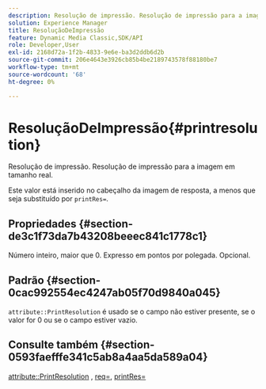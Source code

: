 ```yaml
---
description: Resolução de impressão. Resolução de impressão para a imagem em tamanho real.
solution: Experience Manager
title: ResoluçãoDeImpressão
feature: Dynamic Media Classic,SDK/API
role: Developer,User
exl-id: 2168d72a-1f2b-4833-9e6e-ba3d2ddb6d2b
source-git-commit: 206e4643e3926cb85b4be2189743578f88180be7
workflow-type: tm+mt
source-wordcount: '68'
ht-degree: 0%

---
```


# ResoluçãoDeImpressão{#printresolution}

Resolução de impressão. Resolução de impressão para a imagem em tamanho real.

Este valor está inserido no cabeçalho da imagem de resposta, a menos que seja substituído por `printRes=`.

## Propriedades {#section-de3c1f73da7b43208beeec841c1778c1}

Número inteiro, maior que 0. Expresso em pontos por polegada. Opcional.

## Padrão {#section-0cac992554ec4247ab05f70d9840a045}

`attribute::PrintResolution` é usado se o campo não estiver presente, se o valor for 0 ou se o campo estiver vazio.

## Consulte também {#section-0593faefffe341c5ab8a4aa5da589a04}

[attribute::PrintResolution](../../../../../../is-api/image-catalog/image-serving-api-ref/c-image-catalog-reference/c-attributes-reference/r-printresolution.md#reference-a53c6850077148c9bd88a8c5c1c400c5) , [req=](../../../../../../is-api/http-ref/image-serving-api-ref/c-http-protocol-reference/c-command-reference/r-req/r-req.md#reference-907cdb4a97034db7ad94695f25552e76), [printRes=](../../../../../../is-api/http-ref/image-serving-api-ref/c-http-protocol-reference/c-command-reference/r-printres.md#reference-84f52afff4704c4b9d58e4bbbaea1491)
